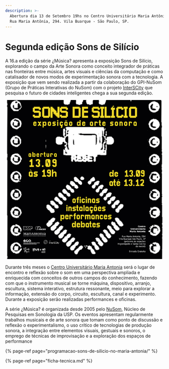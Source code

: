 ```yaml
---
description: >-
  Abertura dia 13 de Setembro 19hs no Centro Universitário Maria Antônia da Usp.
  Rua Maria Antônia, 294. Vila Buarque - São Paulo, SP.
---
```


# Segunda edição Sons de Silício

A 16.a edição da série ¿Música? apresenta a exposição Sons de Silício, explorando o campo da Arte Sonora como conceito integrador de práticas nas fronteiras entre música, artes visuais e ciências da computação e como catalisador de novos modos de experimentação sonora com a tecnologia. A exposição que vem sendo realizada a partir da colaboração do GPI-NuSom \(Grupo de Práticas Interativas do NuSom\) com o projeto [InterSCity](http://interscity.org/) que pesquisa o futuro de cidades inteligentes chega a sua segunda edição. 

![](../../../.gitbook/assets/sons-silicio-quadrado.jpg)

Durante três meses o [Centro Universitário Maria Antonia](http://www.mariantonia.prceu.usp.br/) será o lugar de encontro e reflexão sobre o som em uma perspectiva ampliada e enriquecida com conceitos de outros campos do conhecimento, fazendo com que o instrumento musical se torne máquina,  dispositivo, arranjo, escultura, sistema interativo, estrutura ressonante, meio para explorar a informação, extensão do corpo, circuito, escultura, canal e experimento. Durante a exposição serão realizadas performances e oficinas. 

A série ¿Música? é organizada desde 2005 pelo [NuSom](http://www2.eca.usp.br/nusom/), Núcleo de Pesquisas em Sonologia da USP. Os eventos apresentam regularmente trabalhos musicais e de arte sonora que tomam como ponto de discussão e reflexão o experimentalismo, o uso crítico de tecnologias de produção sonora, a integração entre elementos visuais, gestuais e sonoros, o emprego de técnicas de improvisação e a exploração dos espaços de performance

{% page-ref page="programacao-sons-de-silicio-no-maria-antonia/" %}

{% page-ref page="ficha-tecnica.md" %}



